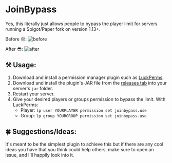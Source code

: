 # JoinBypass

Yes, this literally just allows people to bypass the player limit for servers running a Spigot/Paper fork on version 1.13+.

Before 😥:
![before](https://i.geri.dev/9PvbQxouT2GN.png)

After 😎:
![after](https://i.geri.dev/wILtEGxV0ejq.png)

## ⚒ Usage:
1. Download and install a permission manager plugin such as [LuckPerms](https://luckperms.net/).
2. Download and install the plugin's JAR file from the [releases tab](https://github.com/notgeri/JoinBypass/releases) into your server's `jar` folder.
3. Restart your server.
4. Give your desired players or groups permission to bypass the limit. With LuckPerms:
   - Player: `lp user YOURPLAYER permission set joinbypass.use`
   - Group: `lp group YOURGROUP permission set joinbypass.use`

## 🍀 Suggestions/Ideas:
It's meant to be the simplest plugin to achieve this but if there are any cool ideas you have that you think could help others, make sure to open an issue, and I'll happily look into it.